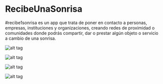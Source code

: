 # RecibeUnaSonrisa

#‎recibe1sonrisa‬ es un app que trata de poner en contacto a personas, empresas, instituciones y organizaciones, creando redes de proximidad o comunidades donde podrás compartir, dar o prestar algún objeto o servicio a cambio de una sonrisa.


![alt tag](http://es.tinypic.com/r/2uf6n94/9)

![alt tag](http://es.tinypic.com/r/2hsagbm/9)

![alt tag](http://es.tinypic.com/r/ogdtkw/9)

![alt tag](http://es.tinypic.com/r/23i7b4y/9)
